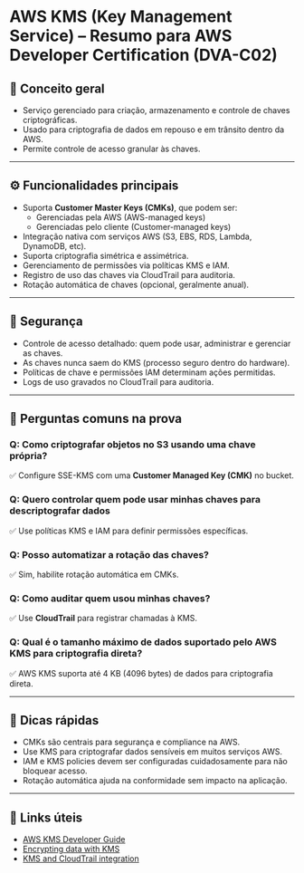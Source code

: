 # AWS KMS (Key Management Service) – Resumo para AWS Developer Certification (DVA-C02)

## 🧠 Conceito geral
- Serviço gerenciado para criação, armazenamento e controle de chaves criptográficas.
- Usado para criptografia de dados em repouso e em trânsito dentro da AWS.
- Permite controle de acesso granular às chaves.

---

## ⚙️ Funcionalidades principais
- Suporta **Customer Master Keys (CMKs)**, que podem ser:
  - Gerenciadas pela AWS (AWS-managed keys)
  - Gerenciadas pelo cliente (Customer-managed keys)
- Integração nativa com serviços AWS (S3, EBS, RDS, Lambda, DynamoDB, etc).
- Suporta criptografia simétrica e assimétrica.
- Gerenciamento de permissões via políticas KMS e IAM.
- Registro de uso das chaves via CloudTrail para auditoria.
- Rotação automática de chaves (opcional, geralmente anual).

---

## 🔐 Segurança
- Controle de acesso detalhado: quem pode usar, administrar e gerenciar as chaves.
- As chaves nunca saem do KMS (processo seguro dentro do hardware).
- Políticas de chave e permissões IAM determinam ações permitidas.
- Logs de uso gravados no CloudTrail para auditoria.

---

## 🧪 Perguntas comuns na prova

### Q: Como criptografar objetos no S3 usando uma chave própria?
✅ Configure SSE-KMS com uma **Customer Managed Key (CMK)** no bucket.

### Q: Quero controlar quem pode usar minhas chaves para descriptografar dados
✅ Use políticas KMS e IAM para definir permissões específicas.

### Q: Posso automatizar a rotação das chaves?
✅ Sim, habilite rotação automática em CMKs.

### Q: Como auditar quem usou minhas chaves?
✅ Use **CloudTrail** para registrar chamadas à KMS.

### Q: Qual é o tamanho máximo de dados suportado pelo AWS KMS para criptografia direta?
✅ AWS KMS suporta até 4 KB (4096 bytes) de dados para criptografia direta.

---

## 📌 Dicas rápidas
- CMKs são centrais para segurança e compliance na AWS.
- Use KMS para criptografar dados sensíveis em muitos serviços AWS.
- IAM e KMS policies devem ser configuradas cuidadosamente para não bloquear acesso.
- Rotação automática ajuda na conformidade sem impacto na aplicação.

---

## 🔗 Links úteis
- [AWS KMS Developer Guide](https://docs.aws.amazon.com/kms/latest/developerguide/)
- [Encrypting data with KMS](https://docs.aws.amazon.com/kms/latest/developerguide/services-s3.html)
- [KMS and CloudTrail integration](https://docs.aws.amazon.com/kms/latest/developerguide/logging-using-cloudtrail.html)
